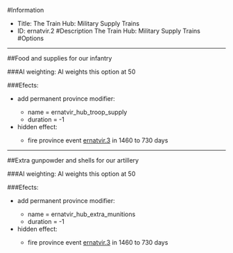 #Information
 - Title: The Train Hub: Military Supply Trains
 - ID: ernatvir.2
#Description
The Train Hub: Military Supply Trains
#Options

___
##Food and supplies for our infantry

###AI weighting:
AI weights this option at 50


###Efects:<ul><li>add permanent province modifier:</li><ul><li>name = ernatvir_hub_troop_supply</li><li>duration = -1</li></ul><li>hidden effect:</li><ul><li>fire province event [ernatvir.3](ernatvir.3_slug) in 1460 to 730 days</li></ul></ul>

___
##Extra gunpowder and shells for our artillery

###AI weighting:
AI weights this option at 50


###Efects:<ul><li>add permanent province modifier:</li><ul><li>name = ernatvir_hub_extra_munitions</li><li>duration = -1</li></ul><li>hidden effect:</li><ul><li>fire province event [ernatvir.3](ernatvir.3_slug) in 1460 to 730 days</li></ul></ul>
